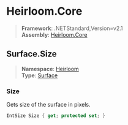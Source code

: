 # Heirloom.Core

> **Framework**: .NETStandard,Version=v2.1  
> **Assembly**: [Heirloom.Core][0]  

## Surface.Size

> **Namespace**: [Heirloom][0]  
> **Type**: [Surface][1]  

### Size

Gets size of the surface in pixels.

```cs
IntSize Size { get; protected set; }
```

[0]: ../Heirloom.Core.md
[1]: Heirloom.Surface.md
